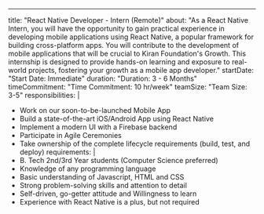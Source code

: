 ---
title: "React Native Developer - Intern (Remote)"
about: "As a React Native Intern, you will have the opportunity to gain practical experience in developing mobile applications using React Native, a popular framework for building cross-platform apps. You will contribute to the development of mobile applications that will be crucial to Kiran Foundation's Growth. This internship is designed to provide hands-on learning and exposure to real-world projects, fostering your growth as a mobile app developer."
startDate: "Start Date: Immediate"
duration: "Duration: 3 - 6 Months"
timeCommitment: "Time Commitment: 10 hr/week"
teamSize: "Team Size: 3-5"
responsibilities: |
  - Work on our soon-to-be-launched Mobile App
  - Build a state-of-the-art iOS/Android App using React Native
  - Implement a modern UI with a Firebase backend
  - Participate in Agile Ceremonies
  - Take ownership of the complete lifecycle requirements (build, test, and deploy)
requirements: |
  - B. Tech 2nd/3rd Year students (Computer Science preferred)
  - Knowledge of any programming language
  - Basic understanding of Javascript, HTML and CSS
  - Strong problem-solving skills and attention to detail
  - Self-driven, go-getter attitude and Willingness to learn
  - Experience with React Native is a plus, but not required